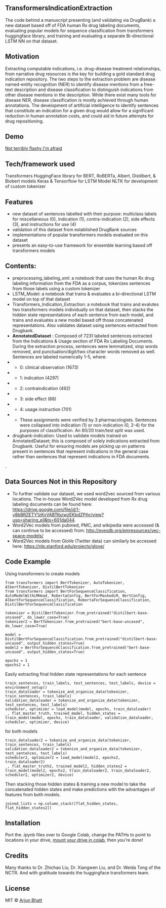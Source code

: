 ## TransformersIndicationExtraction
The code behind a manuscript presenting (and validating via DrugBank) a new dataset based off of FDA human Rx drug labeling documents, evaluating popular models for sequence classification from transformers huggingface library, and training and evaluating a separate Bi-directional LSTM NN on that dataset.

## Motivation
Extracting computable indications, i.e. drug-disease treatment relationships, from narrative drug resources is the key for building a gold standard drug indication repository. The two steps to the extraction problem are disease named-entity recognition (NER) to identify disease mentions from a free-text description and disease classification to distinguish indications from other disease mentions in the description. While there exist many tools for disease NER, disease classification is mostly achieved through human annotations. The development of artificial intelligence to identify sentences that constitute an indication for a given drug would allow for a significant reduction in human annotation costs, and could aid in future attempts for drug repositioning.
 
## Demo

[Not terribly flashy I'm afraid](https://imgur.com/a/dTrYPOj)

## Tech/framework used
Transformers HuggingFace library for BERT, RoBERTa, Albert, Distilbert, & Biobert models
Keras & Tensorflow for LSTM Model
NLTK for development of custom tokenizer

## Features
- new dataset of sentences labelled with their purpose: multiclass labels for miscellaneous (0), indication (1), contra-indication (2), side effects (3), and instructions for use (4)
- validation of this dataset from established DrugBank sources
- implementations of popular transformers models evaluated on this dataset
- presents an easy-to-use framework for ensemble learning based off transformers models

## Contents:
- preprocessing_labeling_xml: a notebook that uses the human Rx drug labeling information from the FDA as a corpus, tokenizes sentences from those labels using a custom tokenizer 
- LSTM_Model: a notebook that trains & evaluates a bi-directional LSTM model on top of that dataset
- Transformers_Indication_Extraction: a notebook that trains and evalutes two transformers models individually on that dataset, then stacks the hidden state representations of each sentence from each model, and trains and evaluates a new model based off those concatenated representations. Also validates dataset using sentences extracted from Drugbank.
- **AnnotatedDataset** : Composed of 7231 labeled sentences extracted from the Indications & Usage section of FDA Rx Labeling Documents. During the extraction process, sentences were lemmatized, stop words removed, and punctuation/digit/two character words removed as well. Sentences are labeled numerically 1-5, where:
- - 0: clinical observation (1673)
- - 1: indication (4297)
- - 2: contraindication (492)
- - 3: side effect (68)
- - 4: usage instruction (701)
- - These assignments were verified by 3 pharmacologists. Sentences were collapsed into indication (1) or non-indication (0, 2-4) for the purposes of classification. An 80/20 train/test split was used.
- drugbank-indication: Used to validate models trained on AnnotatedDataset; this is composed of solely indications extracted from Drugbank. Useful for ensuring models are picking up on patterns present in sentences that represent indications in the general case rather than sentences that represent indications in FDA documents. 

. 
## Data Sources Not in this Repository

- To further validate our dataset, we used word2vec sourced from various locations. The in-house Word2Vec model developed from Rx drug labeling documents can be found here: https://drive.google.com/file/d/1-v8bBRZETY1zKvVABTtbzwzEKbdZPjhr/view?usp=sharing_eil&ts=601da044. 
- Word2Vec models from pubmed, PMC, and wikipedia were accessed (& can continue to be accessed) from: http://evexdb.org/pmresources/vec-space-models/
- Word2Vec models from GloVe (Twitter data) can similarly be accessed here: https://nlp.stanford.edu/projects/glove/

## Code Example

Using transformers to create models

```
from transformers import BertTokenizer, AutoTokenizer, AlbertTokenizer, DistilBertTokenizer
from transformers import BertForSequenceClassification, AutoModelWithLMHead, RobertaConfig, BertForMaskedLM, BertConfig, AlbertForSequenceClassification, RobertaForSequenceClassification, DistilBertForSequenceClassification

tokenizer = DistilBertTokenizer.from_pretrained("distilbert-base-uncased", do_lower_case=True)
tokenizer2 = BertTokenizer.from_pretrained("bert-base-uncased", do_lower_case=True)

model = DistilBertForSequenceClassification.from_pretrained("distilbert-base-uncased", output_hidden_states=True)
model2 = BertForSequenceClassification.from_pretrained("bert-base-uncased", output_hidden_states=True)

epochs = 1
epochs2 = 1
```

Easily extracting final hidden state representations for each sentence

```
train_sentences, train_labels, test_sentences, test_labels, device = environment_setup()
train_dataloader = tokenize_and_organize_data(tokenizer, train_sentences, train_labels)
validation_dataloader = tokenize_and_organize_data(tokenizer, test_sentences, test_labels)
scheduler, optimizer = load_model(model, epochs, train_dataloader)
_, flat_master_truth, trained_model, hidden_states = train_model(model, epochs, train_dataloader, validation_dataloader, scheduler, optimizer, device)
```

for both models

```
train_dataloader2 = tokenize_and_organize_data(tokenizer, train_sentences, train_labels)
validation_dataloader2 = tokenize_and_organize_data(tokenizer, test_sentences, test_labels)
scheduler2, optimizer2 = load_model(model2, epochs2, train_dataloader2)
_, flat_master_truth2, trained_model2, hidden_states2 = train_model(model2, epochs2, train_dataloader2, train_dataloader2, scheduler2, optimizer2, device)
```

Then stacking those hidden states & training a new model to take the concatenated hidden states and make predictions with the advantages of features from both models.

```
joined_lists = np.column_stack([flat_hidden_states, flat_hidden_states2])
```


## Installation
Port the .ipynb files over to Google Colab, change the PATHs to point to locations in your drive, [mount your drive in colab](https://www.marktechpost.com/2019/06/07/how-to-connect-google-colab-with-google-drive/), then you're done!


## Credits
Many thanks to Dr. Zhichao Liu, Dr. Xiangwen Liu, and Dr. Weida Tong of the NCTR.
And with gratitude towards the huggingface transformers team.

## License

MIT © [Arjun Bhatt]()
